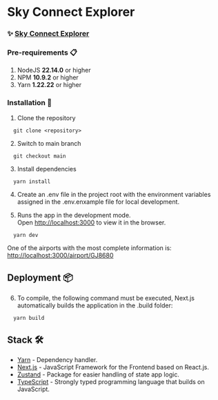 # Sky Connect Explorer

### ✨ [Sky Connect Explorer](airports-app-khaki.vercel.app)

### Pre-requirements 📋

1. NodeJS **22.14.0** or higher
2. NPM **10.9.2** or higher
3. Yarn **1.22.22** or higher

### Installation 🔧

1. Clone the repository

```shell
  git clone <repository>
```

2. Switch to main branch

```shell
  git checkout main
```

3. Install dependencies

```shell
  yarn install
```

4. Create an .env file in the project root with the environment variables assigned in the .env.enxample file for local development.

5. Runs the app in the development mode.\
   Open [http://localhost:3000](http://localhost:3000) to view it in the browser.

```shell
  yarn dev
```

One of the airports with the most complete information is: [http://localhost:3000/airport/GJ8680](http://localhost:3000/airport/GJ8680)

## Deployment 📦

6. To compile, the following command must be executed, Next.js automatically builds the application in the .build folder:

```shell
  yarn build
```

## Stack 🛠️

- [Yarn](https://yarnpkg.com/) - Dependency handler.
- [Next.js](https://nextjs.org/) - JavaScript Framework for the Frontend based on React.js.
- [Zustand](https://zustand-demo.pmnd.rs/) - Package for easier handling of state app logic.
- [TypeScript](https://www.typescriptlang.org/) - Strongly typed programming language that builds on JavaScript.
